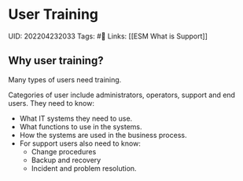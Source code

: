 # User Training
UID: 202204232033
Tags: #🌱 
Links: [[ESM What is Support]]

## Why user training?
Many types of users need training.

Categories of user include administrators, operators, support and end users. They need to know:

- What IT systems they need to use.
- What functions to use in the systems.
- How the systems are used in the business process.
- For support users also need to know:
    - Change procedures
    - Backup and recovery
    - Incident and problem resolution.
